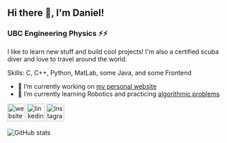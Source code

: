 ## Hi there 👋, I'm Daniel!
### UBC Engineering Physics ⚡️⚡️
I like to learn new stuff and build cool projects! I'm also a certified scuba diver and love to travel around the world.

Skills: C, C++, Python, MatLab, some Java, and some Frontend

- 🔭 I’m currently working on [my personal website](https://github.com/danielchen-pyc/danielchen-pyc.github.io) 
- 🌱 I’m currently learning Robotics and practicing [algorithmic problems](https://github.com/danielchen-pyc/algorithms)


[<img src='https://cdn.jsdelivr.net/npm/simple-icons@3.0.1/icons/icloud.svg' alt='website' height='40'>](http://danielchen.space/)      [<img src='https://cdn.jsdelivr.net/npm/simple-icons@3.0.1/icons/linkedin.svg' alt='linkedin' height='40'>](https://www.linkedin.com/in/daniel-chen-1a9610196//)    [<img src='https://cdn.jsdelivr.net/npm/simple-icons@3.0.1/icons/instagram.svg' alt='instagram' height='40'>](https://www.instagram.com/dandan.dives/)      

![GitHub stats](https://github-readme-stats.vercel.app/api?username=danielchen-pyc&count_private=true&include_all_commits=true&show_icons=true&hide=stars,contribs&token=SECRET_TOKEN)  


